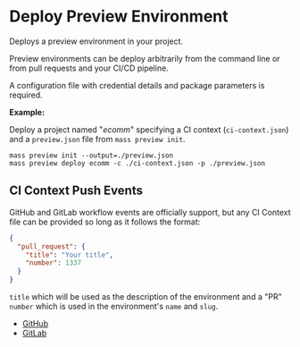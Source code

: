 # Deploy Preview Environment

Deploys a preview environment in your project.

Preview environments can be deploy arbitrarily from the command line or from pull requests and your CI/CD pipeline.

A configuration file with credential details and package parameters is required.

**Example:**

Deploy a project named "*ecomm*" specifying a CI context (`ci-context.json`) and a `preview.json` file from `mass preview init`.

```shell
mass preview init --output=./preview.json
mass preview deploy ecomm -c ./ci-context.json -p ./preview.json
```

## CI Context Push Events

GitHub and GitLab workflow events are officially support, but any CI Context file can be provided so long as it follows the format:

```json
{
  "pull_request": {
    "title": "Your title",
    "number": 1337
  }
}
```

`title` which will be used as the description of the environment and a "PR" `number` which is used in the environment's `name` and `slug`.

* [GitHub](https://docs.github.com/en/actions/using-workflows/events-that-trigger-workflows#push)
* [GitLab](https://docs.gitlab.com/ee/user/project/integrations/webhook_events.html#push-events)
